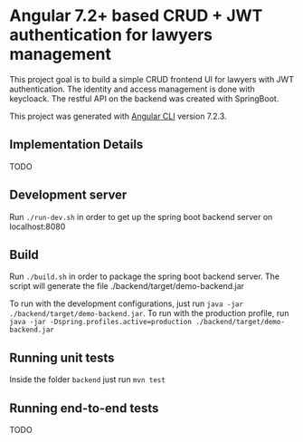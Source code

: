 # Angular 7.2+ based CRUD + JWT authentication for lawyers management

This project goal is to build a simple CRUD frontend UI for lawyers with JWT authentication.
The identity and access management is done with keycloack.
The restful API on the backend was created with SpringBoot.

This project was generated with [Angular CLI](https://github.com/angular/angular-cli) version 7.2.3.

## Implementation Details

TODO

## Development server

Run `./run-dev.sh` in order to get up the spring boot backend server on localhost:8080

## Build

Run `./build.sh` in order to package the spring boot backend server. The script will generate the file ./backend/target/demo-backend.jar

To run with the development configurations, just run `java -jar ./backend/target/demo-backend.jar`.
To run with the production profile, run `java -jar -Dspring.profiles.active=production ./backend/target/demo-backend.jar`


## Running unit tests

Inside the folder `backend` just run `mvn test`

## Running end-to-end tests

TODO
